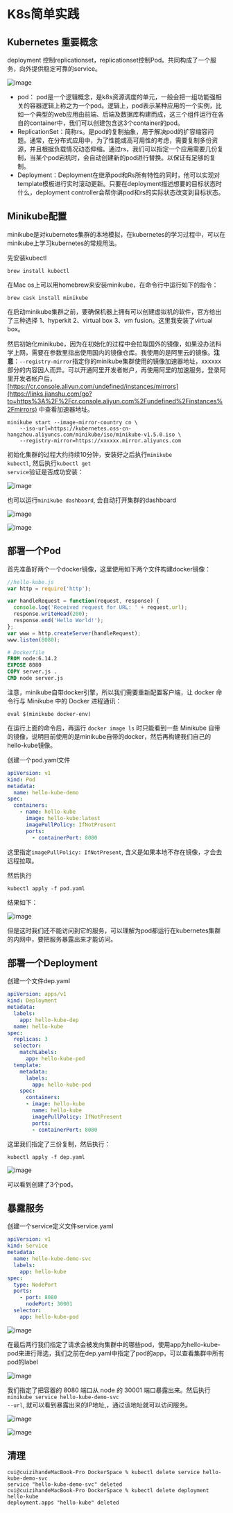 # K8s简单实践

## Kubernetes 重要概念

deployment 控制replicationset，replicationset控制Pod。共同构成了一个服务，向外提供稳定可靠的service。

![image](1.png)

+ pod： pod是一个逻辑概念，是k8s资源调度的单元，一般会把一组功能强相关的容器逻辑上称之为一个pod。逻辑上，pod表示某种应用的一个实例，比如一个典型的web应用由前端、后端及数据库构建而成，这三个组件运行在各自的container中，我们可以创建包含这3个container的pod。
+ ReplicationSet：简称rs。是pod的复制抽象，用于解决pod的扩容缩容问题。通常，在分布式应用中，为了性能或高可用性的考虑，需要复制多份资源，并且根据负载情况动态伸缩。通过rs，我们可以指定一个应用需要几份复制，当某个pod宕机时，会自动创建新的pod进行替换。以保证有足够的复制。
+ Deployment：Deployment在继承pod和Rs所有特性的同时，他可以实现对template模板进行实时滚动更新。只要在deployment描述想要的目标状态时什么，deployment controller会帮你讲pod和rs的实际状态改变到目标状态。



## Minikube配置

minikube是对kubernetes集群的本地模拟，在kubernetes的学习过程中，可以在minikube上学习kubernetes的常规用法。

先安装kubectl

``` shell
brew install kubectl
```

在Mac os上可以用homebrew来安装minikube，在命令行中运行如下的指令：

``` shell
brew cask install minikube
```

在启动minikube集群之前，要确保机器上拥有可以创建虚拟机的软件，官方给出了三种选择 1、hyperkit 2、virtual box 3、vm fusion。这里我安装了virtual box。

然后初始化minikube，因为在初始化的过程中会拉取国外的镜像，如果没办法科学上网，需要在参数里指出使用国内的镜像仓库。我使用的是阿里云的镜像。**注意**：<code>--registry-mirror</code>指定你的minikube集群使用的镜像加速器地址，xxxxxx部分的内容因人而异。可以开通阿里开发者帐户，再使用阿里的加速服务。登录阿里开发者帐户后，[https://cr.console.aliyun.com/undefined/instances/mirrors](https://links.jianshu.com/go?to=https%3A%2F%2Fcr.console.aliyun.com%2Fundefined%2Finstances%2Fmirrors) 中查看加速器地址。

``` shell
minikube start --image-mirror-country cn \
    --iso-url=https://kubernetes.oss-cn-hangzhou.aliyuncs.com/minikube/iso/minikube-v1.5.0.iso \
    --registry-mirror=https://xxxxxx.mirror.aliyuncs.com
```

初始化集群的过程大约持续10分钟，安装好之后执行<code>minikube kubectl</code>, 然后执行<code>kubectl get service</code>验证是否成功安装：

![image](2.png)

也可以运行<code>minikube dashboard</code>, 会自动打开集群的dashboard

![image](3.png)

![image](4.png)

## 部署一个Pod

首先准备好两个一个docker镜像，这里使用如下两个文件构建docker镜像：

``` js
//hello-kube.js
var http = require('http');

var handleRequest = function(request, response) {
  console.log('Received request for URL: ' + request.url);
  response.writeHead(200);
  response.end('Hello World!');
};
var www = http.createServer(handleRequest);
www.listen(8080);
```

``` dockerfile
# Dockerfile
FROM node:6.14.2
EXPOSE 8080
COPY server.js .
CMD node server.js
```

注意，minikube自带docker引擎，所以我们需要重新配置客户端，让 docker 命令行与 Minikube 中的 Docker 进程通讯：

``` shell
eval $(minikube docker-env)
```

在运行上面的命令后，再运行 `docker image ls` 时只能看到一些 Minikube 自带的镜像，说明目前使用的是minikube自带的docker，然后再构建我们自己的hello-kube镜像。

创建一个pod.yaml文件

``` yaml
apiVersion: v1
kind: Pod
metadata:
  name: hello-kube-demo
spec:
  containers:
    - name: hello-kube
      image: hello-kube:latest
      imagePullPolicy: IfNotPresent
      ports:
        - containerPort: 8080
```

这里指定<code>imagePullPolicy: IfNotPresent</code>, 含义是如果本地不存在镜像，才会去远程拉取。

然后执行

``` shell
kubectl apply -f pod.yaml
```

结果如下：

![image](5.png)

但是这时我们还不能访问到它的服务，可以理解为pod都运行在kubernetes集群的内网中，要把服务暴露出来才能访问。

## 部署一个Deployment

创建一个文件dep.yaml

``` yaml
apiVersion: apps/v1
kind: Deployment
metadata:
  labels:
    app: hello-kube-dep
  name: hello-kube
spec:
  replicas: 3
  selector:
    matchLabels:
      app: hello-kube-pod
  template:
    metadata:
      labels:
        app: hello-kube-pod
    spec:
      containers:
      - image: hello-kube
        name: hello-kube
        imagePullPolicy: IfNotPresent
        ports:
        - containerPort: 8080
```

这里我们指定了三份复制，然后执行：

``` shell
kubectl apply -f dep.yaml
```

![image](6.png)

可以看到创建了3个pod。

## 暴露服务

创建一个service定义文件service.yaml

``` yaml
apiVersion: v1
kind: Service
metadata:
  name: hello-kube-demo-svc
  labels:
    app: hello-kube
spec:
  type: NodePort
  ports:
    - port: 8080
      nodePort: 30001
  selector:
    app: hello-kube-pod
```

![image](7.png)

在最后两行我们指定了请求会被发向集群中的哪些pod，使用app为hello-kube-pod来进行筛选，我们之前在dep.yaml中指定了pod的app，可以查看集群中所有pod的label

![image](8.png)

我们指定了把容器的 8080 端口从 node 的 30001 端口暴露出来。然后执行<code>minikube service hello-kube-demo-svc --url</code>,	就可以看到暴露出来的IP地址,，通过该地址就可以访问服务。

![image](9.png)

![image](10.png)

## 清理

``` shell
cui@cuizihandeMacBook-Pro DockerSpace % kubectl delete service hello-kube-demo-svc
service "hello-kube-demo-svc" deleted
cui@cuizihandeMacBook-Pro DockerSpace % kubectl delete deployment hello-kube
deployment.apps "hello-kube" deleted
```

